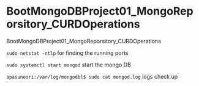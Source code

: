 # BootMongoDBProject01_MongoReporsitory_CURDOperations
BootMongoDBProject01_MongoReporsitory_CURDOperations


`sudo netstat -ntlp` for finding the running ports

`sudo systemctl start mongod` start the mongo DB

`apasunoori:/var/log/mongodb]$ sudo cat mongod.log` logs check up